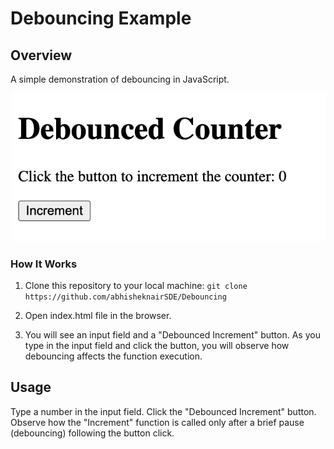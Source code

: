 # Debouncing Example

## Overview
A simple demonstration of debouncing in JavaScript.

![Demo](./Screenshot/ss1.png)

### How It Works

1. Clone this repository to your local machine:
    `git clone https://github.com/abhisheknairSDE/Debouncing`

2. Open index.html file in the browser.

3. You will see an input field and a "Debounced Increment" button. As you type in the input field and click the button, you will observe how debouncing affects the function execution.

## Usage

Type a number in the input field.
Click the "Debounced Increment" button.
Observe how the "Increment" function is called only after a brief pause (debouncing) following the button click.
